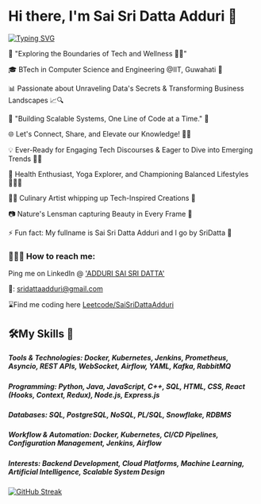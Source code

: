 # Hi there, I'm Sai Sri Datta Adduri 👋

[![Typing SVG](https://readme-typing-svg.demolab.com/?lines=Software+Engineer;Backend+Developer;Machine+Learning+Enthusiast)](https://git.io/typing-svg)

🌟 "Exploring the Boundaries of Tech and Wellness 🚀🌿"

🎓 BTech in Computer Science and Engineering @IIT, Guwahati 📡

📊 Passionate about Unraveling Data's Secrets & Transforming Business Landscapes 📈🔍

🌟 "Building Scalable Systems, One Line of Code at a Time." 🌟

🌐 Let's Connect, Share, and Elevate our Knowledge! 🚀🌟

💡 Ever-Ready for Engaging Tech Discourses & Eager to Dive into Emerging Trends 📲💬 

🌱 Health Enthusiast, Yoga Explorer, and Championing Balanced Lifestyles 🧘‍♀️🍏

👩‍🍳 Culinary Artist whipping up Tech-Inspired Creations 🍲 

📷 Nature's Lensman capturing Beauty in Every Frame 📸

⚡ Fun fact: My fullname is Sai Sri Datta Adduri and I go by SriDatta 🙂


### 🙋🏽‍♀️ How to reach me: 
Ping me on LinkedIn @ ['ADDURI SAI SRI DATTA'](https://linkedin.com/in/adduri-sai-sri-datta)

📧: sridattaadduri@gmail.com

⌛Find me coding here  [Leetcode/SaiSriDattaAdduri](https://leetcode.com/u/SaiSriDattaAdduri/)

## 🛠️My Skills 🔧

##### Tools & Technologies: Docker, Kubernetes, Jenkins, Prometheus, Asyncio, REST APIs, WebSocket, Airflow, YAML, Kafka, RabbitMQ

##### Programming: Python, Java, JavaScript, C++, SQL, HTML, CSS, React (Hooks, Context, Redux), Node.js, Express.js

##### Databases: SQL, PostgreSQL, NoSQL, PL/SQL, Snowflake, RDBMS

##### Workflow & Automation: Docker, Kubernetes, CI/CD Pipelines, Configuration Management, Jenkins, Airflow

##### Interests: Backend Development, Cloud Platforms, Machine Learning, Artificial Intelligence, Scalable System Design


[![GitHub Streak](https://streak-stats.demolab.com/?user=SaiSriDattaAdduri)](https://git.io/streak-stats)


